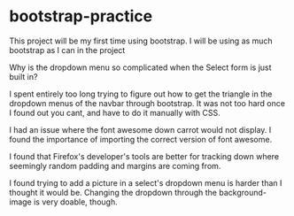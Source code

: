 # bootstrap-practice

This project will be my first time using bootstrap.
I will be using as much bootstrap as I can in the project

Why is the dropdown menu so complicated when the Select form is just built in?

I spent entirely too long trying to figure out how to get the triangle in the dropdown menus of the navbar through bootstrap. 
It was not too hard once I found out you cant, and have to do it manually with CSS.

I had an issue where the font awesome down carrot would not display. 
I found the importance of importing the correct version of font awesome. 

I found that Firefox's developer's tools are better for tracking down where seemingly random padding and margins are coming from. 

I found trying to add a picture in a select's dropdown menu is harder than I thought it would be. 
Changing the dropdown through the background-image is very doable, though. 


